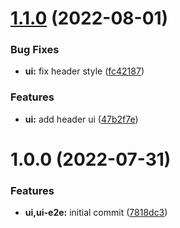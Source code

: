 # [1.1.0](https://github.com/MHarmony/randos/compare/v1.0.0...v1.1.0) (2022-08-01)


### Bug Fixes

* **ui:** fix header style ([fc42187](https://github.com/MHarmony/randos/commit/fc42187ee0cf6d877c27a23188257bd54bfacd62))


### Features

* **ui:** add header ui ([47b2f7e](https://github.com/MHarmony/randos/commit/47b2f7ef425d2c51081725826db9f09ef409acfe))

# 1.0.0 (2022-07-31)


### Features

* **ui,ui-e2e:** initial commit ([7818dc3](https://github.com/MHarmony/randos/commit/7818dc3088156e7e65db459f34e6f7592c864c2f))
